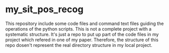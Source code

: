 # my_sit_pos_recog
This repository include some code files and command text files guiding the operations of the python scripts.
This is not a complete project with a systematic structure. 
It's just a repo to put up part of the code files in my project which refered in one of my paper.
Therefore, the structure of this repo dosen't represent the real directory structure in my local project.
